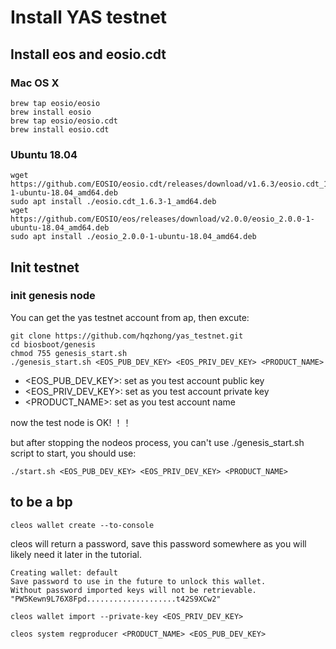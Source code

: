 # Install YAS testnet

## Install eos and eosio.cdt
### Mac OS X
```shell
brew tap eosio/eosio
brew install eosio
brew tap eosio/eosio.cdt
brew install eosio.cdt
```

### Ubuntu 18.04
```shell
wget https://github.com/EOSIO/eosio.cdt/releases/download/v1.6.3/eosio.cdt_1.6.3-1-ubuntu-18.04_amd64.deb
sudo apt install ./eosio.cdt_1.6.3-1_amd64.deb
wget https://github.com/EOSIO/eos/releases/download/v2.0.0/eosio_2.0.0-1-ubuntu-18.04_amd64.deb
sudo apt install ./eosio_2.0.0-1-ubuntu-18.04_amd64.deb
```

## Init testnet
### init genesis node
You can get the yas testnet account from ap, then excute:
```shell
git clone https://github.com/hqzhong/yas_testnet.git
cd biosboot/genesis
chmod 755 genesis_start.sh
./genesis_start.sh <EOS_PUB_DEV_KEY> <EOS_PRIV_DEV_KEY> <PRODUCT_NAME>
```

- <EOS_PUB_DEV_KEY>: set as you test account public key
- <EOS_PRIV_DEV_KEY>: set as you test account private key
- <PRODUCT_NAME>: set as you test account name

now the test node is OK! ！！

but after stopping the nodeos process, you can't use ./genesis_start.sh script to start, you should use:
```shell
./start.sh <EOS_PUB_DEV_KEY> <EOS_PRIV_DEV_KEY> <PRODUCT_NAME>
```

## to be a bp
```shell
cleos wallet create --to-console
```
cleos will return a password, save this password somewhere as you will likely need it later in the tutorial.
```
Creating wallet: default
Save password to use in the future to unlock this wallet.
Without password imported keys will not be retrievable.
"PW5Kewn9L76X8Fpd....................t42S9XCw2"
```

```shell
cleos wallet import --private-key <EOS_PRIV_DEV_KEY>
```

```shell
cleos system regproducer <PRODUCT_NAME> <EOS_PUB_DEV_KEY>
```



